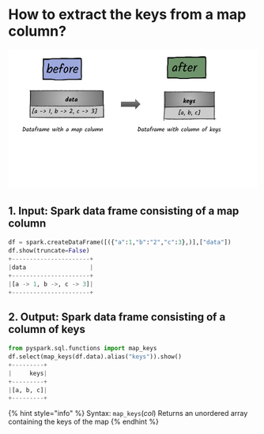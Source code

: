 # How to extract the keys from a map column?

![](../.gitbook/assets/2020_07_27_kleki-22-.png)

## 1.  Input:  Spark data frame consisting of a map column 

```python
df = spark.createDataFrame([({"a":1,"b":"2","c":3},)],["data"])
df.show(truncate=False)
+----------------------+
|data                  |
+----------------------+
|[a -> 1, b ->, c -> 3]|
+----------------------+
```

## 2.  Output: Spark data frame consisting of a column of keys

```python
from pyspark.sql.functions import map_keys
df.select(map_keys(df.data).alias("keys")).show()
+---------+
|     keys|
+---------+
|[a, b, c]|
+---------+
```

{% hint style="info" %}
Syntax:  `map_keys`\(_col_\)                                                                                                                             Returns an unordered array containing the keys of the map
{% endhint %}

